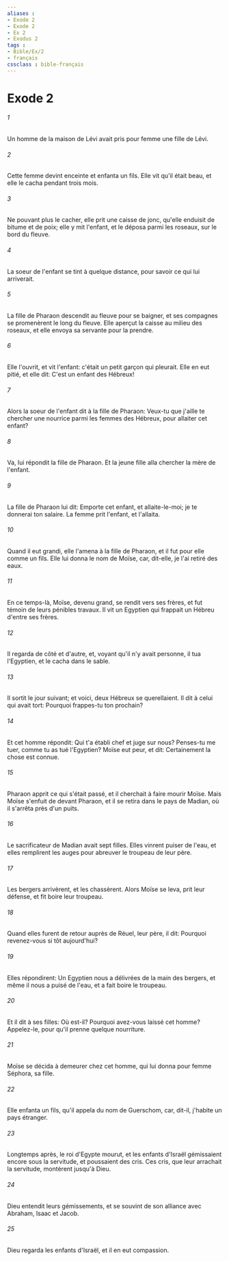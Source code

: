 ```yaml
---
aliases : 
- Exode 2
- Exode 2
- Ex 2
- Exodus 2
tags : 
- Bible/Ex/2
- français
cssclass : bible-français
---
```


# Exode 2

###### 1
Un homme de la maison de Lévi avait pris pour femme une fille de Lévi.
###### 2
Cette femme devint enceinte et enfanta un fils. Elle vit qu'il était beau, et elle le cacha pendant trois mois.
###### 3
Ne pouvant plus le cacher, elle prit une caisse de jonc, qu'elle enduisit de bitume et de poix; elle y mit l'enfant, et le déposa parmi les roseaux, sur le bord du fleuve.
###### 4
La soeur de l'enfant se tint à quelque distance, pour savoir ce qui lui arriverait.
###### 5
La fille de Pharaon descendit au fleuve pour se baigner, et ses compagnes se promenèrent le long du fleuve. Elle aperçut la caisse au milieu des roseaux, et elle envoya sa servante pour la prendre.
###### 6
Elle l'ouvrit, et vit l'enfant: c'était un petit garçon qui pleurait. Elle en eut pitié, et elle dit: C'est un enfant des Hébreux!
###### 7
Alors la soeur de l'enfant dit à la fille de Pharaon: Veux-tu que j'aille te chercher une nourrice parmi les femmes des Hébreux, pour allaiter cet enfant?
###### 8
Va, lui répondit la fille de Pharaon. Et la jeune fille alla chercher la mère de l'enfant.
###### 9
La fille de Pharaon lui dit: Emporte cet enfant, et allaite-le-moi; je te donnerai ton salaire. La femme prit l'enfant, et l'allaita.
###### 10
Quand il eut grandi, elle l'amena à la fille de Pharaon, et il fut pour elle comme un fils. Elle lui donna le nom de Moïse, car, dit-elle, je l'ai retiré des eaux.
###### 11
En ce temps-là, Moïse, devenu grand, se rendit vers ses frères, et fut témoin de leurs pénibles travaux. Il vit un Egyptien qui frappait un Hébreu d'entre ses frères.
###### 12
Il regarda de côté et d'autre, et, voyant qu'il n'y avait personne, il tua l'Egyptien, et le cacha dans le sable.
###### 13
Il sortit le jour suivant; et voici, deux Hébreux se querellaient. Il dit à celui qui avait tort: Pourquoi frappes-tu ton prochain?
###### 14
Et cet homme répondit: Qui t'a établi chef et juge sur nous? Penses-tu me tuer, comme tu as tué l'Egyptien? Moïse eut peur, et dit: Certainement la chose est connue.
###### 15
Pharaon apprit ce qui s'était passé, et il cherchait à faire mourir Moïse. Mais Moïse s'enfuit de devant Pharaon, et il se retira dans le pays de Madian, où il s'arrêta près d'un puits.
###### 16
Le sacrificateur de Madian avait sept filles. Elles vinrent puiser de l'eau, et elles remplirent les auges pour abreuver le troupeau de leur père.
###### 17
Les bergers arrivèrent, et les chassèrent. Alors Moïse se leva, prit leur défense, et fit boire leur troupeau.
###### 18
Quand elles furent de retour auprès de Réuel, leur père, il dit: Pourquoi revenez-vous si tôt aujourd'hui?
###### 19
Elles répondirent: Un Egyptien nous a délivrées de la main des bergers, et même il nous a puisé de l'eau, et a fait boire le troupeau.
###### 20
Et il dit à ses filles: Où est-il? Pourquoi avez-vous laissé cet homme? Appelez-le, pour qu'il prenne quelque nourriture.
###### 21
Moïse se décida à demeurer chez cet homme, qui lui donna pour femme Séphora, sa fille.
###### 22
Elle enfanta un fils, qu'il appela du nom de Guerschom, car, dit-il, j'habite un pays étranger.
###### 23
Longtemps après, le roi d'Egypte mourut, et les enfants d'Israël gémissaient encore sous la servitude, et poussaient des cris. Ces cris, que leur arrachait la servitude, montèrent jusqu'à Dieu.
###### 24
Dieu entendit leurs gémissements, et se souvint de son alliance avec Abraham, Isaac et Jacob.
###### 25
Dieu regarda les enfants d'Israël, et il en eut compassion.
